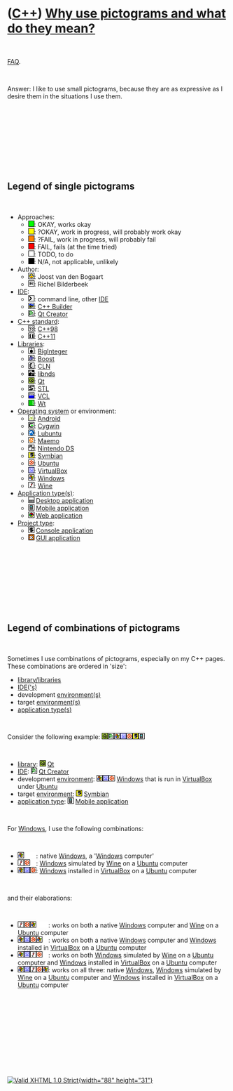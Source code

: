 



 

 

 

 

 

([C++](Cpp.htm)) [Why use pictograms and what do they mean?](CppPictograms.htm)
===============================================================================

 

[FAQ](CppFaq.htm).

 

Answer: I like to use small pictograms, because they are as expressive
as I desire them in the situations I use them.

 

 

 

 

 

Legend of single pictograms
---------------------------

 

-   Approaches:
    -   ![OKAY](PicGreen.png): OKAY, works okay
    -   ![?OKAY](PicYellow.png): ?OKAY, work in progress, will probably
        work okay
    -   ![?FAIL](PicOrange.png): ?FAIL, work in progress, will probably
        fail
    -   ![FAIL](PicRed.png): FAIL, fails (at the time tried)
    -   ![TODO](PicTransparent.png): TODO, to do
    -   ![N/A](PicBlack.png): N/A, not applicable, unlikely
-   Author:
    -   ![Joost](PicJoost.png): Joost van den Bogaart
    -   ![Richel](PicR.png): Richel Bilderbeek
-   [IDE](CppIde.htm):
    -   ![Command line](PicCl.png): command line, other
        [IDE](CppIde.htm)
    -   ![C++ Builder](PicCppBuilder.png): [C++ Builder](CppBuilder.htm)
    -   ![Qt Creator](PicQtCreator.png): [Qt Creator](CppQtCreator.htm)
-   [C++ standard](CppStandard.htm):
    -   ![C++98](PicCpp98.png): [C++98](Cpp98.htm)
    -   ![C++11](PicCpp11.png): [C++11](Cpp11.htm)
-   [Libraries](CppLibrary.htm):
    -   ![BigInt](PicBigInt.png): [BigInteger](CppBigInt.htm)
    -   ![Boost](PicBoost.png): [Boost](CppBoost.htm)
    -   ![CLN](PicCln.png): [CLN](CppCln.htm)
    -   ![libnds](PicLibnds.png): [libnds](CppLibnds.htm)
    -   ![Qt](PicQt.png): [Qt](CppQt.htm)
    -   ![STL](PicStl.png): [STL](CppStl.htm)
    -   ![VCL](PicVcl.png): [VCL](CppVcl.htm)
    -   ![Wt](PicWt.png): [Wt](CppWt.htm)
-   [Operating system](CppOs.htm) or environment:
    -   ![Android](PicAndroid.png): [Android](CppAndroid.htm)
    -   ![Cygwin](PicCygwin.png): [Cygwin](CppCygwin.htm)
    -   ![Lubuntu](PicLubuntu.png): [Lubuntu](CppLubuntu.htm)
    -   ![Maemo](PicMaemo.png): [Maemo](CppMaemo.htm)
    -   ![NDS](PicNds.png): [Nintendo DS](CppNds.htm)
    -   ![Symbian](PicSymbian.png): [Symbian](CppSymbian.htm)
    -   ![Ubuntu](PicUbuntu.png): [Ubuntu](CppUbuntu.htm)
    -   ![VirtualBox](PicVirtualBox.png):
        [VirtualBox](CppVirtualBox.htm)
    -   ![Windows](PicWindows.png): [Windows](CppWindows.htm)
    -   ![Wine](PicWine.png): [Wine](CppWine.htm)
-   [Application type(s)](CppApplication.htm):
    -   ![Desktop](PicDesktop.png) [Desktop
        application](CppDesktopApplication.htm)
    -   ![Mobile](PicMobile.png) [Mobile
        application](CppMobileApplication.htm)
    -   ![Web](PicWeb.png) [Web application](CppWebApplication.htm)
-   [Project type](CppQtProjectType.htm):
    -   ![console](PicConsole.png) [Console
        application](CppConsoleApplication.htm)
    -   ![GUI](PicGui.png) [GUI application](CppGuiApplication.htm)

 

 

 

 

 

Legend of combinations of pictograms
------------------------------------

 

Sometimes I use combinations of pictograms, especially on my C++ pages.
These combinations are ordered in 'size':

-   [library/libraries](CppLibrary.htm)
-   [IDE('s)](CppIde.htm)
-   development [environment(s)](CppOs.htm)
-   target [environment(s)](CppOs.htm)
-   [application type(s)](CppApplication.htm)

 

Consider the following example: ![Qt](PicQt.png)![Qt
Creator](PicQtCreator.png)![Windows](PicWindows.png)![VirtualBox](PicVirtualBox.png)![Ubuntu](PicUbuntu.png)![Symbian](PicSymbian.png)![Mobile](PicMobile.png)

 

-   [library](CppLibrary.htm): ![Qt](PicQt.png) [Qt](CppQt.htm)
-   [IDE](CppIde.htm): ![Qt Creator](PicQtCreator.png) [Qt
    Creator](CppQtCreator.htm)
-   development [environment](CppOs.htm):
    ![Windows](PicWindows.png)![VirtualBox](PicVirtualBox.png)![Ubuntu](PicUbuntu.png)
    [Windows](CppWindows.htm) that is run in
    [VirtualBox](CppVirtualBox.htm) under [Ubuntu](CppUbuntu.htm)
-   target [environment](CppOs.htm): ![Symbian](PicSymbian.png)
    [Symbian](CppSymbian.htm)
-   [application type](CppApplication.htm): ![Mobile](PicMobile.png)
    [Mobile application](CppMobileApplication.htm)

 

For [Windows](CppWindows.htm), I use the following combinations:

 

-   ![Windows](PicWindows.png)![ ](PicSpacer.png)![ ](PicSpacer.png):
    native [Windows](CppWindows.htm), a '[Windows](CppWindows.htm)
    computer'
-   ![Wine](PicWine.png)![Ubuntu](PicUbuntu.png)![ ](PicSpacer.png):
    [Windows](CppWindows.htm) simulated by [Wine](CppWine.htm) on a
    [Ubuntu](CppUbuntu.htm) computer
-   ![Windows](PicWindows.png)![VirtualBox](PicVirtualBox.png)![Ubuntu](PicUbuntu.png):
    [Windows](CppWindows.htm) installed in
    [VirtualBox](CppVirtualBox.htm) on a [Ubuntu](CppUbuntu.htm)
    computer

 

and their elaborations:

 

-   ![Wine](PicWine.png)![Ubuntu](PicUbuntu.png)![Windows](PicWindows.png)![
    ](PicSpacer.png)![ ](PicSpacer.png): works on both a native
    [Windows](CppWindows.htm) computer and [Wine](CppWine.htm) on a
    [Ubuntu](CppUbuntu.htm) computer
-   ![Windows](PicWindows.png)![VirtualBox](PicVirtualBox.png)![Ubuntu](PicUbuntu.png)![Windows](PicWindows.png)![
    ](PicSpacer.png): works on both a native [Windows](CppWindows.htm)
    computer and [Windows](CppWindows.htm) installed in
    [VirtualBox](CppVirtualBox.htm) on a [Ubuntu](CppUbuntu.htm)
    computer
-   ![Windows](PicWindows.png)![VirtualBox](PicVirtualBox.png)![Wine](PicWine.png)![Ubuntu](PicUbuntu.png)![
    ](PicSpacer.png): works on both [Windows](CppWindows.htm) simulated
    by [Wine](CppWine.htm) on a [Ubuntu](CppUbuntu.htm) computer and
    [Windows](CppWindows.htm) installed in
    [VirtualBox](CppVirtualBox.htm) on a [Ubuntu](CppUbuntu.htm)
    computer
-   ![Windows](PicWindows.png)![VirtualBox](PicVirtualBox.png)![Wine](PicWine.png)![Ubuntu](PicUbuntu.png)![Windows](PicWindows.png):
    works on all three: native [Windows](CppWindows.htm),
    [Windows](CppWindows.htm) simulated by [Wine](CppWine.htm) on a
    [Ubuntu](CppUbuntu.htm) computer and [Windows](CppWindows.htm)
    installed in [VirtualBox](CppVirtualBox.htm) on a
    [Ubuntu](CppUbuntu.htm) computer

 

 

 

 

 





 

[![Valid XHTML 1.0 Strict](valid-xhtml10.png){width="88"
height="31"}](http://validator.w3.org/check?uri=referer)
